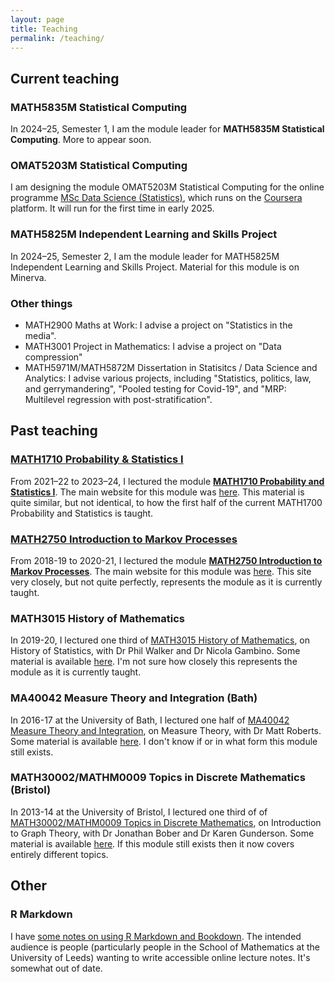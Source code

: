 ```yaml
---
layout: page
title: Teaching
permalink: /teaching/
---
```


## Current teaching

### MATH5835M Statistical Computing

In 2024–25, Semester 1, I am the module leader for **MATH5835M Statistical Computing**. More to appear soon.

### OMAT5203M Statistical Computing

I am designing the module OMAT5203M Statistical Computing for the online programme [MSc Data Science (Statistics)](https://www.coursera.org/degrees/msc-data-science-ul), which runs on the [Coursera](https://www.coursera.org/degrees/msc-data-science-ul) platform. It will run for the first time in early 2025.

### MATH5825M Independent Learning and Skills Project

In 2024–25, Semester 2, I am the module leader for MATH5825M Independent Learning and Skills Project. Material for this module is on Minerva.

### Other things

* MATH2900 Maths at Work: I advise a project on "Statistics in the media".
* MATH3001 Project in Mathematics: I advise a project on "Data compression"
* MATH5971M/MATH5872M Dissertation in Statisitcs / Data Science and Analytics: I advise various projects, including "Statistics, politics, law, and gerrymandering", "Pooled testing for Covid-19", and "MRP: Multilevel regression with post-stratification".

## Past teaching

### [MATH1710 Probability & Statistics I](https://mpaldridge.github.io/math1710/)

From 2021–22 to 2023–24, I lectured the module **[MATH1710 Probability and Statistics I](https://mpaldridge.github.io/math1710/)**. The main website for this module was [here](https://mpaldridge.github.io/math1710/). This material is quite similar, but not identical, to how the first half of the current MATH1700 Probability and Statistics is taught.

### [MATH2750 Introduction to Markov Processes](https://mpaldridge.github.io/math2750/)

From 2018-19 to 2020-21, I lectured the module **[MATH2750 Introduction to Markov Processes](https://mpaldridge.github.io/math2750/)**. The main website for this module was [here](https://mpaldridge.github.io/math2750/). This site very closely, but not quite perfectly, represents the module as it is currently taught.

### MATH3015 History of Mathematics

In 2019-20, I lectured one third of [MATH3015 History of Mathematics](./math3015/), on History of Statistics, with Dr Phil Walker and Dr Nicola Gambino. Some material is available [here](./math3015/). I'm not sure how closely this represents the module as it is currently taught.

### MA40042 Measure Theory and Integration (Bath)

In 2016-17 at the University of Bath, I lectured one half of [MA40042 Measure Theory and Integration](./ma40042/), on Measure Theory, with Dr Matt Roberts. Some material is available [here](./ma40042/). I don't know if or in what form this module still exists.

### MATH30002/MATHM0009 Topics in Discrete Mathematics (Bristol)

In 2013-14 at the University of Bristol, I lectured one third of of [MATH30002/MATHM0009 Topics in Discrete Mathematics](./math30002/), on Introduction to Graph Theory, with Dr Jonathan Bober and Dr Karen Gunderson. Some material is available [here](./math30002/). If this module still exists then it now covers entirely different topics.

## Other

### R Markdown

I have [some notes on using R Markdown and Bookdown](../rmarkdown-draft/). The intended audience is people (particularly people in the School of Mathematics at the University of Leeds) wanting to write accessible online lecture notes. It's somewhat out of date.
